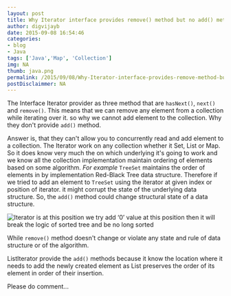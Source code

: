 ```yaml
---
layout: post
title: Why Iterator interface provides remove() method but no add() method? 
author: digvijayb
date: 2015-09-08 16:54:46
categories:
- blog
- Java
tags: ['Java','Map', 'Collection']
img: NA
thumb: java.png
permalink: /2015/09/08/Why-Iterator-interface-provides-remove-method-but-no-add/
postDisclaimmer: NA
---
```

The Interface Iterator provider as three method that are `hasNext()`, `next()` and `remove()`. 
This means that we can remove any element from a collection while iterating over it. so why we cannot add element to the collection. Why they don't provide `add()` method.


Answer is, that they can't allow you to concurrently read and add element to a collection. The Iterator work on any collection whether it Set, List or Map. So it does know very much the on which underlying it's going to work and we know all the collection implementation maintain ordering of elements based on some algorithm. *For example*  `TreeSet` maintains the order of elements in by implementation Red-Black Tree data structure. Therefore if we tried to add an element to `TreeSet` using the iterator at given index or position of iterator. it might corrupt the state of the underlying data structure. So, the `add()`     method could change structural state of a data structure. <!--more-->

![Iterator is at this position we try add ‘0’ value at this position then it will break the logic of sorted tree and be no long sorted ](https://docs.google.com/drawings/d/1q96NuP_ani_Hy8O2mnYCt4N8OlBat-opVIrDT0f_YiA/pub?w=1016&h=719)

While `remove()` method doesn't change or violate  any state and rule of data structure or of the algorithm.

ListIterator provide the `add()` methods because it know the location where it needs to add the newly created element as List preserves the order of its element in order of their insertion.


Please do comment...